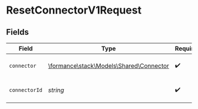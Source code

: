 # ResetConnectorV1Request


## Fields

| Field                                                                       | Type                                                                        | Required                                                                    | Description                                                                 |
| --------------------------------------------------------------------------- | --------------------------------------------------------------------------- | --------------------------------------------------------------------------- | --------------------------------------------------------------------------- |
| `connector`                                                                 | [\formance\stack\Models\Shared\Connector](../../models/shared/Connector.md) | :heavy_check_mark:                                                          | The name of the connector.                                                  |
| `connectorId`                                                               | *string*                                                                    | :heavy_check_mark:                                                          | The connector ID.                                                           |